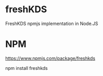 # freshKDS
 FreshKDS npmjs implementation in Node.JS

# NPM
https://www.npmjs.com/package/freshkds

npm install freshkds
